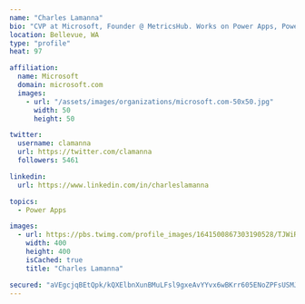 ```yaml
---
name: "Charles Lamanna"
bio: "CVP at Microsoft, Founder @ MetricsHub. Works on Power Apps, Power Automate, Power Virtual Agent, Common Data Service and Dynamics 365."
location: Bellevue, WA
type: "profile"
heat: 97

affiliation:
  name: Microsoft
  domain: microsoft.com
  images:
    - url: "/assets/images/organizations/microsoft.com-50x50.jpg"
      width: 50
      height: 50

twitter:
  username: clamanna
  url: https://twitter.com/clamanna
  followers: 5461

linkedin:
  url: https://www.linkedin.com/in/charleslamanna

topics:
  - Power Apps

images:
  - url: https://pbs.twimg.com/profile_images/1641500867303190528/TJWiRwMN_400x400.jpg
    width: 400
    height: 400
    isCached: true
    title: "Charles Lamanna"

secured: "aVEgcjqBEtQpk/kQXElbnXunBMuLFsl9gxeAvYYvx6wBKrr605ENoZPFsUSMJZjAaWiBn0MktFe4mpyo079uqkM9jeP+slVVet/8r6WpS3tCwObFKRiRFr1bdqClET+chCbaWcxlrCU3lsyHUgDNaBk70UHs6II63kGT9spEPlbP1t51cBuug91L6LbouOUvtCpns6P+cFCij441yqHMLXxLiHgix1lsfe5m5MPJpG0kIdGcmxiNDDLo5zBEeTCSkdwhBw6xRJMCF3FDdY7znBJwqp9lf3iVdlfIfrVln6JXf+tHN3GYY8KT21g3nuq/o1HQA9/wt4e+CU8Z1p859tAFxdosLk+Vyq8UCh2W1gqTrJlA+Z8nJsPGmk9ZWGj+yKcDoL+DD7FL8TUzKTykdNndtkuZXKg+pMEalsYSZCs=;NORqwo00KuoH0qp2WLJS8g=="
---
```


